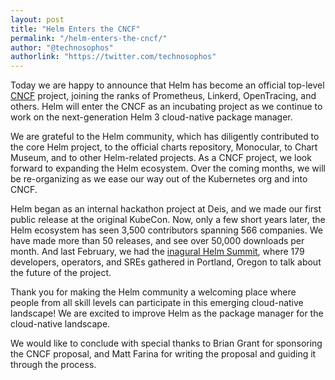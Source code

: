 ```yaml
---
layout: post
title: "Helm Enters the CNCF"
permalink: "/helm-enters-the-cncf/"
author: "@technosophos"
authorlink: "https://twitter.com/technosophos"
---
```


Today we are happy to announce that Helm has become an official top-level [CNCF](https://www.cncf.io/) project, joining the ranks of Prometheus, Linkerd, OpenTracing, and others. Helm will enter the CNCF as an incubating project as we continue to work on the next-generation Helm 3 cloud-native package manager.

We are grateful to the Helm community, which has diligently contributed to the core Helm project, to the official charts repository, Monocular, to Chart Museum, and to other Helm-related projects. As a CNCF project, we look forward to expanding the Helm ecosystem. Over the coming months, we will be re-organizing as we ease our way out of the Kubernetes org and into CNCF.

Helm began as an internal hackathon project at Deis, and we made our first public release at the original KubeCon. Now, only a few short years later, the Helm ecosystem has seen 3,500 contributors spanning 566 companies. We have made more than 50 releases, and see over 50,000 downloads per month. And last February, we had the [inagural Helm Summit](https://www.youtube.com/playlist?list=PLVt9l4b66d5EjjJ_VBe_5tEiJrAGLsDb-), where 179 developers, operators, and SREs gathered in Portland, Oregon to talk about the future of the project.

Thank you for making the Helm community a welcoming place where people from all skill levels can participate in this emerging cloud-native landscape! We are excited to improve Helm as the package manager for the cloud-native landscape.

We would like to conclude with special thanks to Brian Grant for sponsoring the CNCF proposal, and Matt Farina for writing the proposal and guiding it through the process.